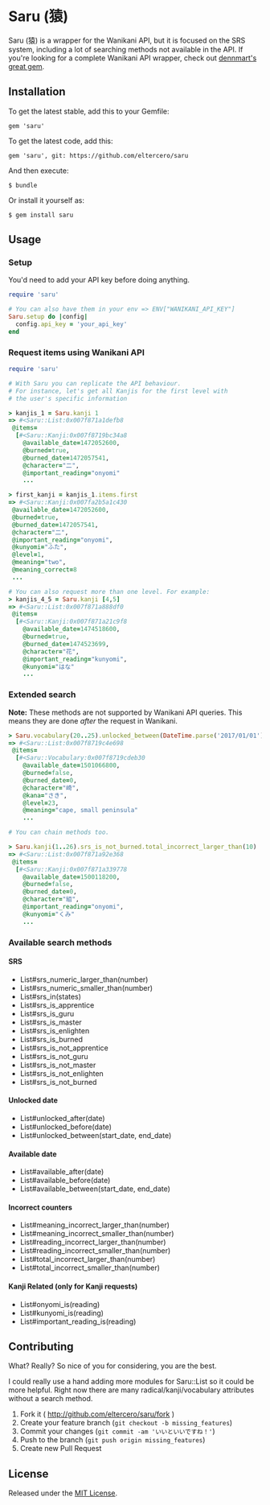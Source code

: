 # Saru (猿)

Saru (猿) is a wrapper for the Wanikani API, but it is focused on the SRS system, including a lot of searching methods not available in the API. If you're looking for a complete Wanikani API wrapper, check out [dennmart's great gem](https://github.com/dennmart/wanikani-gem).

## Installation

To get the latest stable, add this to your Gemfile:

    gem 'saru'

To get the latest code, add this:

    gem 'saru', git: https://github.com/eltercero/saru

And then execute:

    $ bundle

Or install it yourself as:

    $ gem install saru

## Usage

### Setup

You'd need to add your API key before doing anything.

```ruby
require 'saru'

# You can also have them in your env => ENV["WANIKANI_API_KEY"]
Saru.setup do |config|
  config.api_key = 'your_api_key'
end
```

### Request items using Wanikani API

```ruby
require 'saru'

# With Saru you can replicate the API behaviour.
# For instance, let's get all Kanjis for the first level with
# the user's specific information

> kanjis_1 = Saru.kanji 1
=> #<Saru::List:0x007f871a1defb8
 @items=
  [#<Saru::Kanji:0x007f8719bc34a8
    @available_date=1472052600,
    @burned=true,
    @burned_date=1472057541,
    @character="二",
    @important_reading="onyomi"
    ...

> first_kanji = kanjis_1.items.first
=> #<Saru::Kanji:0x007fa2b5a1c430
 @available_date=1472052600,
 @burned=true,
 @burned_date=1472057541,
 @character="二",
 @important_reading="onyomi",
 @kunyomi="ふた",
 @level=1,
 @meaning="two",
 @meaning_correct=8
 ...

# You can also request more than one level. For example:
> kanjis_4_5 = Saru.kanji [4,5]
=> #<Saru::List:0x007f871a888df0
 @items=
  [#<Saru::Kanji:0x007f871a21c9f8
    @available_date=1474518600,
    @burned=true,
    @burned_date=1474523699,
    @character="花",
    @important_reading="kunyomi",
    @kunyomi="はな"
    ...
```

### Extended search

**Note:** These methods are not supported by Wanikani API queries. This means they are done _after_ the request in Wanikani.

```ruby
> Saru.vocabulary(20..25).unlocked_between(DateTime.parse('2017/01/01'), DateTime.parse('2017/02/01'))
=> #<Saru::List:0x007f8719c4e698
 @items=
  [#<Saru::Vocabulary:0x007f8719cdeb30
    @available_date=1501066800,
    @burned=false,
    @burned_date=0,
    @character="崎",
    @kana="さき",
    @level=23,
    @meaning="cape, small peninsula"
    ...

# You can chain methods too.

> Saru.kanji(1..26).srs_is_not_burned.total_incorrect_larger_than(10)
=> #<Saru::List:0x007f871a92e368
 @items=
  [#<Saru::Kanji:0x007f871a339778
    @available_date=1500118200,
    @burned=false,
    @burned_date=0,
    @character="組",
    @important_reading="onyomi",
    @kunyomi="くみ"
    ...
```

### Available search methods

#### SRS
* List#srs_numeric_larger_than(number)
* List#srs_numeric_smaller_than(number)
* List#srs_in(states)
* List#srs_is_apprentice
* List#srs_is_guru
* List#srs_is_master
* List#srs_is_enlighten
* List#srs_is_burned
* List#srs_is_not_apprentice
* List#srs_is_not_guru
* List#srs_is_not_master
* List#srs_is_not_enlighten
* List#srs_is_not_burned

#### Unlocked date
* List#unlocked_after(date)
* List#unlocked_before(date)
* List#unlocked_between(start_date, end_date)

#### Available date
* List#available_after(date)
* List#available_before(date)
* List#available_between(start_date, end_date)

#### Incorrect counters
* List#meaning_incorrect_larger_than(number)
* List#meaning_incorrect_smaller_than(number)
* List#reading_incorrect_larger_than(number)
* List#reading_incorrect_smaller_than(number)
* List#total_incorrect_larger_than(number)
* List#total_incorrect_smaller_than(number)

#### Kanji Related (only for Kanji requests)
* List#onyomi_is(reading)
* List#kunyomi_is(reading)
* List#important_reading_is(reading)

## Contributing

What? Really? So nice of you for considering, you are the best.

I could really use a hand adding more modules for Saru::List so it could be more helpful. Right now there are many radical/kanji/vocabulary attributes without a search method.

1. Fork it ( http://github.com/eltercero/saru/fork )
2. Create your feature branch (`git checkout -b missing_features`)
3. Commit your changes (`git commit -am 'いいといいですね！'`)
4. Push to the branch (`git push origin missing_features`)
5. Create new Pull Request

## License

Released under the [MIT License](http://opensource.org/licenses/MIT).

